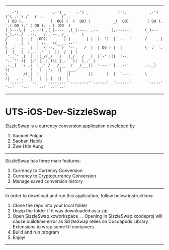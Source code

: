 ______________________________________________________________________________________________________________

      .-')               .-') _    .-') _             ('-.          .-')     (`\ .-') /`  ('-.      _ (`-.  
     ( OO ).            (  OO) )  (  OO) )          _(  OO)        ( OO ).    `.( OO ),' ( OO ).-. ( (OO  ) 
    (_)---\_)  ,-.-') ,(_)----. ,(_)----. ,--.     (,------.      (_)---\_),--./  .--.   / . --. /_.`     \ 
    /    _ |   |  |OO)|       | |       | |  |.-')  |  .---'      /    _ | |      |  |   | \-.  \(__...--'' 
    \  :` `.   |  |  \'--.   /  '--.   /  |  | OO ) |  |          \  :` `. |  |   |  |,.-'-'  |  ||  /  | | 
     '..`''.)  |  |(_/(_/   /   (_/   /   |  |`-' |(|  '--.        '..`''.)|  |.'.|  |_)\| |_.'  ||  |_.' | 
    .-._)   \ ,|  |_.' /   /___  /   /___(|  '---.' |  .--'       .-._)   \|         |   |  .-.  ||  .___.' 
    \       /(_|  |   |        ||        ||      |  |  `---.      \       /|   ,'.   |   |  | |  ||  |      
     `-----'   `--'   `--------'`--------'`------'  `------'       `-----' '--'   '--'   `--' `--'`--'      

______________________________________________________________________________________________________________

# UTS-iOS-Dev-SizzleSwap

SizzleSwap is a currency conversion application developed by

1) Samuel Polgar
2) Saoban Habib
3) Zwe Htin Aung
______________________________________________________________________________________________________________

SizzleSwap has three main features:

1) Currency to Currency Conversion
2) Currency to Cryptocurrency Conversion
3) Manage saved conversion history

______________________________________________________________________________________________________________

In order to download and run this application, follow below instructions:

1) Clone the repo into your local folder
2) Unzip the folder if it was downloaded as a zip
3) Open SizzleSwap.xcworkspace
   \__  Opening in SizzleSwap.xcodeproj will cause buildtime error as SizzleSwap relies on Cocoapods Library Extensions to wrap some UI containers
4) Build and run program
5) Enjoy! 
______________________________________________________________________________________________________________
